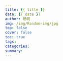 ```yaml
--- 
title: {{ title }} 
date: {{ date }} 
author: 杨明
img: /img/Random-img/jpg
top: false 
cover: false  
toc: true 
tags: 
categories: 
summary: 
---
```


